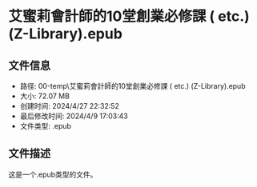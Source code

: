 ﻿# 艾蜜莉會計師的10堂創業必修課 ( etc.) (Z-Library).epub

## 文件信息
- 路径: 00-temp\艾蜜莉會計師的10堂創業必修課 ( etc.) (Z-Library).epub
- 大小: 72.07 MB
- 创建时间: 2024/4/27 22:32:52
- 最后修改时间: 2024/4/9 17:03:43
- 文件类型: .epub

## 文件描述
这是一个.epub类型的文件。

